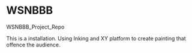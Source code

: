 # WSNBBB
WSNBBB_Project_Repo

This is a installation. 
Using Inking and XY platform to create painting that offence the audience.
